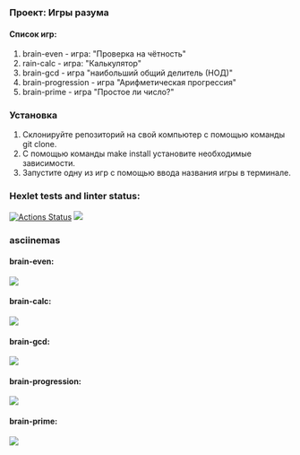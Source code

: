 ### Проект: Игры разума
#### Список игр:
1. brain-even - игра: "Проверка на чётность"
2. rain-calc - игра: "Калькулятор"
3. brain-gcd - игра "наибольший общий делитель (НОД)"
4. brain-progression - игра "Арифметическая прогрессия"
5. brain-prime - игра "Простое ли число?"

### Установка
1. Склонируйте репозиторий на свой компьютер с помощью команды git clone.
2. С помощью команды make install установите необходимые зависимости.
3. Запустите одну из игр с помощью ввода названия игры в терминале.

### Hexlet tests and linter status:
[![Actions Status](https://github.com/dm-g8/fullstack-javascript-project-44/workflows/hexlet-check/badge.svg)](https://github.com/dm-g8/fullstack-javascript-project-44/actions)
<a href="https://codeclimate.com/github/dm-g8/fullstack-javascript-project-44/maintainability"><img src="https://api.codeclimate.com/v1/badges/849ec49e09388b7ea983/maintainability" /></a>
### asciinemas
#### brain-even:
<a href="https://asciinema.org/a/576748" target="_blank"><img src="https://asciinema.org/a/576748.svg" /></a>
#### brain-calc:
<a href="https://asciinema.org/a/576753" target="_blank"><img src="https://asciinema.org/a/576753.svg" /></a>
#### brain-gcd:
<a href="https://asciinema.org/a/578169" target="_blank"><img src="https://asciinema.org/a/578169.svg" /></a>
#### brain-progression:
<a href="https://asciinema.org/a/581545" target="_blank"><img src="https://asciinema.org/a/581545.svg" /></a>
#### brain-prime:
<a href="https://asciinema.org/a/581554" target="_blank"><img src="https://asciinema.org/a/581554.svg" /></a>
